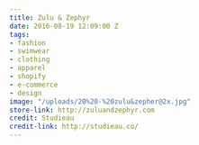 ```yaml
---
title: Zulu & Zephyr
date: 2016-08-19 12:09:00 Z
tags:
- fashion
- swimwear
- clothing
- apparel
- shopify
- e-commerce
- design
image: "/uploads/20%20-%20zulu&zepher@2x.jpg"
store-link: http://zuluandzephyr.com
credit: Studieau
credit-link: http://studieau.co/
---
```


